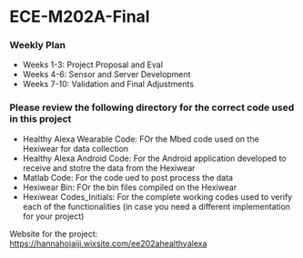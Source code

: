 # ECE-M202A-Final
### Weekly Plan
 * Weeks 1-3: Project Proposal and Eval
 * Weeks 4-6: Sensor and Server Development
 * Weeks 7-10: Validation and Final Adjustments 
 
 ### Please review the following directory for the correct code used in this project
  * Healthy Alexa Wearable Code: FOr the Mbed code used on the Hexiwear for data collection
  * Healthy Alexa Android Code: For the Android application developed to receive and stotre the data from the Hexiwear
  * Matlab Code: For the code ued to post process the data
  * Hexiwear Bin: FOr the bin files compiled on the Hexiwear
  * Hexiwear Codes_Initials: For the complete working codes used to verify each of the functionalities (in case you need a different implementation for your project)

Website for the project: 
  <https://hannahojaiji.wixsite.com/ee202ahealthyalexa>
